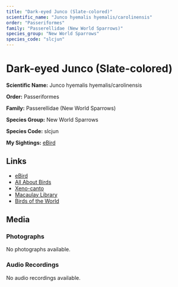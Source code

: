 ```yaml
---
title: "Dark-eyed Junco (Slate-colored)"
scientific_name: "Junco hyemalis hyemalis/carolinensis"
order: "Passeriformes"
family: "Passerellidae (New World Sparrows)"
species_group: "New World Sparrows"
species_code: "slcjun"
---
```


# Dark-eyed Junco (Slate-colored)

**Scientific Name:** Junco hyemalis hyemalis/carolinensis

**Order:** Passeriformes

**Family:** Passerellidae (New World Sparrows)

**Species Group:** New World Sparrows

**Species Code:** slcjun

**My Sightings:** [eBird](https://ebird.org/lifelist?r=world&time=life&spp=slcjun)

## Links
* [eBird](https://ebird.org/species/slcjun) 
* [All About Birds](https://www.allaboutbirds.org/guide/slcjun) 
* [Xeno-canto](https://www.xeno-canto.org/species/slcjun) 
* [Macaulay Library](https://search.macaulaylibrary.org/catalog?taxonCode=slcjun&sort=rating_rank_desc)
* [Birds of the World](https://birdsoftheworld.org/bow/species/slcjun)

## Media
### Photographs
No photographs available.

### Audio Recordings
No audio recordings available.
